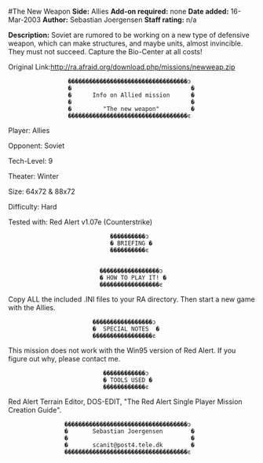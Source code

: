 #The New Weapon
**Side:** Allies
**Add-on required:** none
**Date added:** 16-Mar-2003
**Author:** Sebastian Joergensen
**Staff rating:** n/a

**Description:** Soviet are rumored to be working on a new type of defensive weapon, which can make structures, and maybe units, almost invincible. They must not succeed. Capture the Bio-Center at all costs!

Original Link:http://ra.afraid.org/download.php/missions/newweap.zip

                  
                     ����������������������������������ͻ
                     �                                  �
                     �      Info on Allied mission      �
                     �                                  �
                     �         "The new weapon"         �
                     ����������������������������������ͼ


Player: Allies

Opponent: Soviet

Tech-Level: 9

Theater: Winter

Size: 64x72 & 88x72

Difficulty: Hard

Tested with: Red Alert v1.07e (Counterstrike)

                                 ����������ͻ
                                 � BRIEFING �
                                 ����������ͼ


                              �����������������ͻ
                              � HOW TO PLAY IT! �
                              �����������������ͼ

Copy ALL the included .INI files to your RA directory. Then start a new game
with the Allies.

                            �����������������ͻ
                            �  SPECIAL NOTES  �
                            �����������������ͼ

This mission does not work with the Win95 version of Red Alert. If you figure
out why, please contact me.

                               ������������ͻ
                               � TOOLS USED �
                               ������������ͼ

Red Alert Terrain Editor, DOS-EDIT, "The Red Alert Single Player Mission Creation Guide".

                    �����������������������������������ͻ
                    �       Sebastian Joergensen        �
                    �                                   �
                    �       scanit@post4.tele.dk        �
                    �����������������������������������ͼ




